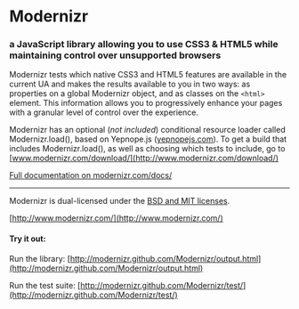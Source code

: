 Modernizr
=========

### a JavaScript library allowing you to use CSS3 & HTML5 while maintaining control over unsupported browsers 

Modernizr tests which native CSS3 and HTML5 features are available in
the current UA and makes the results available to you in two ways:
as properties on a global Modernizr object, and as classes on the
`<html>` element. This information allows you to progressively enhance
your pages with a granular level of control over the experience.

Modernizr has an optional (*not included*) conditional resource loader
called Modernizr.load(), based on Yepnope.js ([yepnopejs.com](http://yepnopejs.com/)).
To get a build that includes Modernizr.load(), as well as choosing
which tests to include, go to [www.modernizr.com/download/](http://www.modernizr.com/download/)

[Full documentation on modernizr.com/docs/](http://www.modernizr.com/docs/)

* * *

Modernizr is dual-licensed under the [BSD and MIT licenses](http://www.modernizr.com/license/).

[http://www.modernizr.com/](http://www.modernizr.com/)


#### Try it out: 

Run the library: [http://modernizr.github.com/Modernizr/output.html](http://modernizr.github.com/Modernizr/output.html)

Run the test suite: [http://modernizr.github.com/Modernizr/test/](http://modernizr.github.com/Modernizr/test/)
